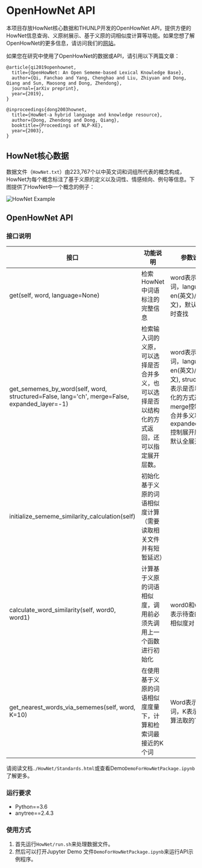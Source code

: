 # OpenHowNet API

本项目存放HowNet核心数据和THUNLP开发的OpenHowNet API，提供方便的HowNet信息查询、义原树展示、基于义原的词相似度计算等功能。如果您想了解OpenHowNet的更多信息，请访问我们的[网站](https://openhownet.thunlp.org)。

如果您在研究中使用了OpenHowNet的数据或API，请引用以下两篇文章：

	@article{qi2019openhownet,
	  title={OpenHowNet: An Open Sememe-based Lexical Knowledge Base},
	  author={Qi, Fanchao and Yang, Chenghao and Liu, Zhiyuan and Dong, Qiang and Sun, Maosong and Dong, Zhendong},
	  journal={arXiv preprint},
	  year={2019},
	}

	@inproceedings{dong2003hownet,
	  title={HowNet-a hybrid language and knowledge resource},
	  author={Dong, Zhendong and Dong, Qiang},
	  booktitle={Proceedings of NLP-KE},
	  year={2003},
	}
	  
## HowNet核心数据
数据文件（`HowNet.txt`）由223,767个以中英文词和词组所代表的概念构成，HowNet为每个概念标注了基于义原的定义以及词性、情感倾向、例句等信息。下图提供了HowNet中一个概念的例子：

![HowNet Example](hownet-example.png)

## OpenHowNet API

### 接口说明

|接口|功能说明|参数说明|
|---|-------|-------|
get(self, word, language=None)|检索HowNet中词语标注的完整信息|word表示待查词，language为en(英文)/ch(中文)，默认双语同时查找
get\_sememes\_by\_word(self, word, structured=False, lang='ch', merge=False, expanded_layer=-1)|检索输入词的义原，可以选择是否合并多义，也可以选择是否以结构化的方式返回，还可以指定展开层数。|word表示待查词，language为en(英文)/ch(中文), structured表示是否以结构化的方式返回，merge控制是否合并多义项，expanded_layer控制展开层数，默认全展开。
initialize\_sememe\_similarity\_calculation(self)|初始化基于义原的词语相似度计算（需要读取相关文件并有短暂延迟）|
calculate\_word\_similarity(self, word0, word1)|计算基于义原的词语相似度，调用前必须先调用上一个函数进行初始化|word0和word1表示待查的词语相似度对
get\_nearest\_words\_via\_sememes(self, word, K=10)|在使用基于义原的词语相似度度量下，计算和检索词最接近的K个词|Word表示检索词，K表示K近邻算法取的Top-K

请阅读文档`./HowNet/Standards.html`或查看Demo`DemoForHowNetPackage.ipynb`了解更多。

### 运行要求
* Python==3.6
* anytree==2.4.3

### 使用方式
1. 首先运行`HowNet/run.sh`来处理数据文件。
2. 然后可以打开Jupyter Demo 文件`DemoForHowNetPackage.ipynb`来运行API示例程序。
